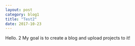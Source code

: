 ```yaml
---
layout: post
category: blog1
title: "Test2"
date: 2017-10-23
---
```


Hello. 2 My goal is to create a blog and upload projects to it!
